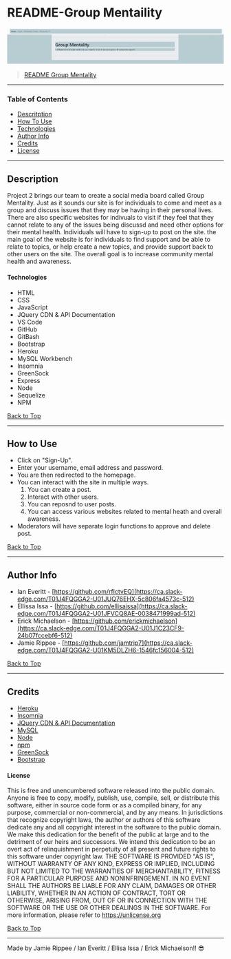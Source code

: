 # README-Group Mentaility

![Dashboard Image](https://github.com/erickmichaelson/group-mentality/blob/main/screenshot/homepage-screenshot.jpg)
> [README Group Mentality](https://radiant-river-17780.herokuapp.com/)
---
### Table of Contents
- [Descritption](#description)
- [How To Use](#how-to-use)
- [Technologies](#technologies)
- [Author Info](#author-info)
- [Credits](#credits)
- [License](#license) 

---
## Description
Project 2 brings our team to create a social media board called Group Mentality. Just as it sounds our site is for individuals to come and meet as a group and discuss issues that they may be having in their personal lives. There are also specific websites for indivuals to visit if they feel that they cannot relate to any of the issues being discussd and need other options for their mental health. Individuals will have to sign-up to post on the site. the main goal of the website is for individuals to find support and be able to relate to topics, or help create a new topics, and provide support back to other users on the site. The overall goal is to increase community mental health and awareness.
#### Technologies
- HTML
- CSS
- JavaScript
- JQuery CDN & API Documentation
- VS Code
- GitHub
- GitBash
- Bootstrap
- Heroku
- MySQL Workbench
- Insomnia
- GreenSock
- Express
- Node
- Sequelize
- NPM
  
[Back to Top](#project-2-group-mentality)

---
## How to Use
- Click on "Sign-Up".
- Enter your username, email address and password.
- You are then redirected to the homepage.
- You can interact with the site in multiple ways.
    1) You can create a post.
    2) Interact with other users.
    3) You can reposnd to user posts.
    4) You can access various websites related to mental heath and overall awareness. 
- Moderators will have separate login functions to approve and delete post.
  
[Back to Top](#project-2-group-mentality)

---
## Author Info
- Ian Everitt - [https://github.com/rflctvEQ](https://ca.slack-edge.com/T01J4FQGGA2-U01JUQ76EHX-5c806fa4573c-512)
- Ellissa Issa - [https://github.com/ellisaissa](https://ca.slack-edge.com/T01J4FQGGA2-U01JFVCQ8AE-0038471999ad-512)
- Erick Michaelson - [https://github.com/erickmichaelson](https://ca.slack-edge.com/T01J4FQGGA2-U01J1C23CF9-24b07fccebf6-512)
- Jamie Rippee - [https://github.com/jamtrip7](https://ca.slack-edge.com/T01J4FQGGA2-U01KM5DLZH6-1546fc156004-512)
  
[Back to Top](#project-2-group-mentality)

---
## Credits
- [Heroku](https://heroku.com/)
- [Insomnia](https://insomnia.rest/)
- [JQuery CDN & API Documentation](https://code.jquery.com/)
- [MySQL](https://mysql.com/)
- [Node](https://node.js.org/)
- [npm](https://npm.js.com/)
- [GreenSock](https://greensock.com/)
- [Bootstrap](https://getbootstrap.com/)

#### License ####
This is free and unencumbered software released into the public domain.
Anyone is free to copy, modify, publish, use, compile, sell, or
distribute this software, either in source code form or as a compiled
binary, for any purpose, commercial or non-commercial, and by any
means.
In jurisdictions that recognize copyright laws, the author or authors
of this software dedicate any and all copyright interest in the
software to the public domain. We make this dedication for the benefit
of the public at large and to the detriment of our heirs and
successors. We intend this dedication to be an overt act of
relinquishment in perpetuity of all present and future rights to this
software under copyright law.
THE SOFTWARE IS PROVIDED "AS IS", WITHOUT WARRANTY OF ANY KIND,
EXPRESS OR IMPLIED, INCLUDING BUT NOT LIMITED TO THE WARRANTIES OF
MERCHANTABILITY, FITNESS FOR A PARTICULAR PURPOSE AND NONINFRINGEMENT.
IN NO EVENT SHALL THE AUTHORS BE LIABLE FOR ANY CLAIM, DAMAGES OR
OTHER LIABILITY, WHETHER IN AN ACTION OF CONTRACT, TORT OR OTHERWISE,
ARISING FROM, OUT OF OR IN CONNECTION WITH THE SOFTWARE OR THE USE OR
OTHER DEALINGS IN THE SOFTWARE.
For more information, please refer to <https://unlicense.org>
   
[Back to Top](#project-2-group-mentality)

---
Made by Jamie Rippee / Ian Everitt / Ellisa Issa / Erick Michaelson!! :sunglasses:
